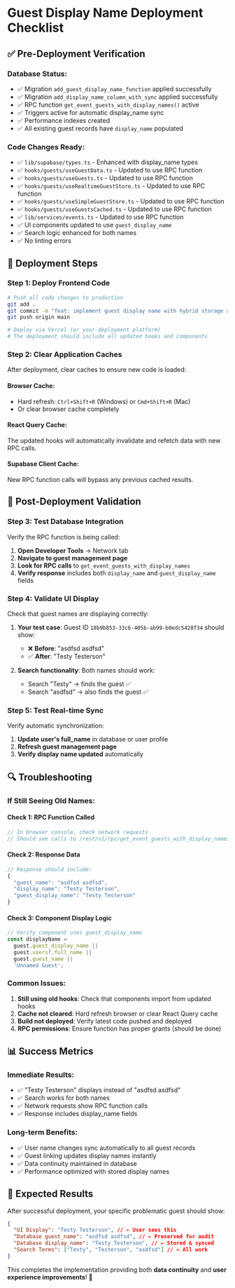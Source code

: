 # Guest Display Name Deployment Checklist

## ✅ **Pre-Deployment Verification**

### **Database Status:**

- ✅ Migration `add_guest_display_name_function` applied successfully
- ✅ Migration `add_display_name_column_with_sync` applied successfully
- ✅ RPC function `get_event_guests_with_display_names()` active
- ✅ Triggers active for automatic display_name sync
- ✅ Performance indexes created
- ✅ All existing guest records have `display_name` populated

### **Code Changes Ready:**

- ✅ `lib/supabase/types.ts` - Enhanced with display_name types
- ✅ `hooks/guests/useGuestData.ts` - Updated to use RPC function
- ✅ `hooks/guests/useGuests.ts` - Updated to use RPC function
- ✅ `hooks/guests/useRealtimeGuestStore.ts` - Updated to use RPC function
- ✅ `hooks/guests/useSimpleGuestStore.ts` - Updated to use RPC function
- ✅ `hooks/guests/useGuestsCached.ts` - Updated to use RPC function
- ✅ `lib/services/events.ts` - Updated to use RPC function
- ✅ UI components updated to use `guest_display_name`
- ✅ Search logic enhanced for both names
- ✅ No linting errors

## 🚀 **Deployment Steps**

### **Step 1: Deploy Frontend Code**

```bash
# Push all code changes to production
git add .
git commit -m "feat: implement guest display name with hybrid storage approach"
git push origin main

# Deploy via Vercel (or your deployment platform)
# The deployment should include all updated hooks and components
```

### **Step 2: Clear Application Caches**

After deployment, clear caches to ensure new code is loaded:

#### **Browser Cache:**

- Hard refresh: `Ctrl+Shift+R` (Windows) or `Cmd+Shift+R` (Mac)
- Or clear browser cache completely

#### **React Query Cache:**

The updated hooks will automatically invalidate and refetch data with new RPC calls.

#### **Supabase Client Cache:**

New RPC function calls will bypass any previous cached results.

## 🧪 **Post-Deployment Validation**

### **Step 3: Test Database Integration**

Verify the RPC function is being called:

1. **Open Developer Tools** → Network tab
2. **Navigate to guest management page**
3. **Look for RPC calls** to `get_event_guests_with_display_names`
4. **Verify response** includes both `display_name` and `guest_display_name` fields

### **Step 4: Validate UI Display**

Check that guest names are displaying correctly:

1. **Your test case**: Guest ID `18b9b853-33c6-405b-ab99-b0edc5428f34` should show:

   - ❌ **Before**: "asdfsd asdfsd"
   - ✅ **After**: "Testy Testerson"

2. **Search functionality**: Both names should work:
   - Search "Testy" → finds the guest ✅
   - Search "asdfsd" → also finds the guest ✅

### **Step 5: Test Real-time Sync**

Verify automatic synchronization:

1. **Update user's full_name** in database or user profile
2. **Refresh guest management page**
3. **Verify display name updated** automatically

## 🔍 **Troubleshooting**

### **If Still Seeing Old Names:**

#### **Check 1: RPC Function Called**

```javascript
// In browser console, check network requests
// Should see calls to /rest/v1/rpc/get_event_guests_with_display_names
```

#### **Check 2: Response Data**

```javascript
// Response should include:
{
  "guest_name": "asdfsd asdfsd",
  "display_name": "Testy Testerson",
  "guest_display_name": "Testy Testerson"
}
```

#### **Check 3: Component Display Logic**

```javascript
// Verify component uses guest_display_name
const displayName =
  guest.guest_display_name ||
  guest.users?.full_name ||
  guest.guest_name ||
  'Unnamed Guest';
```

### **Common Issues:**

1. **Still using old hooks**: Check that components import from updated hooks
2. **Cache not cleared**: Hard refresh browser or clear React Query cache
3. **Build not deployed**: Verify latest code pushed and deployed
4. **RPC permissions**: Ensure function has proper grants (should be done)

## 📊 **Success Metrics**

### **Immediate Results:**

- ✅ "Testy Testerson" displays instead of "asdfsd asdfsd"
- ✅ Search works for both names
- ✅ Network requests show RPC function calls
- ✅ Response includes display_name fields

### **Long-term Benefits:**

- ✅ User name changes sync automatically to all guest records
- ✅ Guest linking updates display names instantly
- ✅ Data continuity maintained in database
- ✅ Performance optimized with stored display names

## 🎯 **Expected Results**

After successful deployment, your specific problematic guest should show:

```json
{
  "UI Display": "Testy Testerson", // ← User sees this
  "Database guest_name": "asdfsd asdfsd", // ← Preserved for audit
  "Database display_name": "Testy Testerson", // ← Stored & synced
  "Search Terms": ["Testy", "Testerson", "asdfsd"] // ← All work
}
```

This completes the implementation providing both **data continuity** and **user experience improvements**! 🎉
